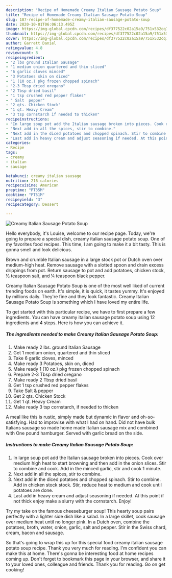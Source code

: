 ```yaml
---
description: "Recipe of Homemade Creamy Italian Sausage Potato Soup"
title: "Recipe of Homemade Creamy Italian Sausage Potato Soup"
slug: 187-recipe-of-homemade-creamy-italian-sausage-potato-soup
date: 2020-10-01T06:06:13.495Z
image: https://img-global.cpcdn.com/recipes/df377522c02a15a9/751x532cq70/creamy-italian-sausage-potato-soup-recipe-main-photo.jpg
thumbnail: https://img-global.cpcdn.com/recipes/df377522c02a15a9/751x532cq70/creamy-italian-sausage-potato-soup-recipe-main-photo.jpg
cover: https://img-global.cpcdn.com/recipes/df377522c02a15a9/751x532cq70/creamy-italian-sausage-potato-soup-recipe-main-photo.jpg
author: Garrett Daniel
ratingvalue: 4.8
reviewcount: 8
recipeingredient:
- "2 lbs ground Italian Sausage"
- "1 medium onion quartered and thin sliced"
- "6 garlic cloves minced"
- "3 Potatoes skin on diced"
- "1 (10 oz.) pkg frozen chopped spinach"
- "2-3 Tbsp dried oregano"
- "2 Tbsp dried basil"
- "1 tsp crushed red pepper flakes"
- " Salt  pepper"
- "2 qts. Chicken Stock"
- "1 qt. Heavy Cream"
- "3 tsp cornstarch if needed to thicken"
recipeinstructions:
- "In large soup pot add the Italian sausage broken into pieces. Cook over medium high heat to start browning and then add in the onion slices. Stir to combine and cook. Add in the minced garlic, stir and cook 1 minute."
- "Next add in all the spices, stir to combine."
- "Next add in the diced potatoes and chopped spinach. Stir to combine. Add in chicken stock stock. Stir, reduce heat to medium and cook until potatoes are done."
- "Last add in heavy cream and adjust seasoning if needed. At this point if not thick enjoy make a slurry with the cornstarch. Enjoy!"
categories:
- Recipe
tags:
- creamy
- italian
- sausage

katakunci: creamy italian sausage 
nutrition: 216 calories
recipecuisine: American
preptime: "PT35M"
cooktime: "PT51M"
recipeyield: "3"
recipecategory: Dessert

---
```



![Creamy Italian Sausage Potato Soup](https://img-global.cpcdn.com/recipes/df377522c02a15a9/751x532cq70/creamy-italian-sausage-potato-soup-recipe-main-photo.jpg)

Hello everybody, it's Louise, welcome to our recipe page. Today, we're going to prepare a special dish, creamy italian sausage potato soup. One of my favorites food recipes. This time, I am going to make it a bit tasty. This is gonna smell and look delicious.

Brown and crumble Italian sausage in a large stock pot or Dutch oven over medium-high heat. Remove sausage with a slotted spoon and drain excess drippings from pot. Return sausage to pot and add potatoes, chicken stock, ½ teaspoon salt, and ¼ teaspoon black pepper.

Creamy Italian Sausage Potato Soup is one of the most well liked of current trending foods on earth. It's simple, it is quick, it tastes yummy. It's enjoyed by millions daily. They're fine and they look fantastic. Creamy Italian Sausage Potato Soup is something which I have loved my entire life.


To get started with this particular recipe, we have to first prepare a few ingredients. You can have creamy italian sausage potato soup using 12 ingredients and 4 steps. Here is how you can achieve it.

<!--inarticleads1-->

##### The ingredients needed to make Creamy Italian Sausage Potato Soup:

1. Make ready 2 lbs. ground Italian Sausage
1. Get 1 medium onion, quartered and thin sliced
1. Take 6 garlic cloves, minced
1. Make ready 3 Potatoes, skin on, diced
1. Make ready 1 (10 oz.) pkg frozen chopped spinach
1. Prepare 2-3 Tbsp dried oregano
1. Make ready 2 Tbsp dried basil
1. Get 1 tsp crushed red pepper flakes
1. Take  Salt &amp; pepper
1. Get 2 qts. Chicken Stock
1. Get 1 qt. Heavy Cream
1. Make ready 3 tsp cornstarch, if needed to thicken


A meal like this is rustic, simply made but dynamic in flavor and oh-so-satisfying. Had to improvise with what I had on hand. Did not have bulk Italians sausage so made home made Italian sausage mix and combined with One pound hamburger. Served with garlic bread on the side. 

<!--inarticleads2-->

##### Instructions to make Creamy Italian Sausage Potato Soup:

1. In large soup pot add the Italian sausage broken into pieces. Cook over medium high heat to start browning and then add in the onion slices. Stir to combine and cook. Add in the minced garlic, stir and cook 1 minute.
1. Next add in all the spices, stir to combine.
1. Next add in the diced potatoes and chopped spinach. Stir to combine. Add in chicken stock stock. Stir, reduce heat to medium and cook until potatoes are done.
1. Last add in heavy cream and adjust seasoning if needed. At this point if not thick enjoy make a slurry with the cornstarch. Enjoy!


Try my take on the famous cheeseburger soup! This hearty soup pairs perfectly with a lighter side dish like a salad. In a large skillet, cook sausage over medium heat until no longer pink. In a Dutch oven, combine the potatoes, broth, water, onion, garlic, salt and pepper. Stir in the Swiss chard, cream, bacon and sausage. 

So that's going to wrap this up for this special food creamy italian sausage potato soup recipe. Thank you very much for reading. I'm confident you can make this at home. There's gonna be interesting food at home recipes coming up. Don't forget to bookmark this page in your browser, and share it to your loved ones, colleague and friends. Thank you for reading. Go on get cooking!

